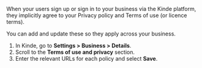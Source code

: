 
When your users sign up or sign in to your business via the Kinde platform, they implicitly agree to your Privacy policy and Terms of use (or licence terms).

You can add and update these so they apply across your business.

1. In Kinde, go to **Settings > Business > Details**.
2. Scroll to the **Terms of use and privacy** section.
3. Enter the relevant URLs for each policy and select **Save**.
